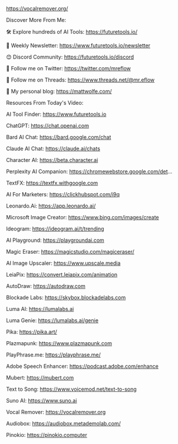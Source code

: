 https://vocalremover.org/



Discover More From Me:

🛠️ Explore hundreds of AI Tools: https://futuretools.io/

📰 Weekly Newsletter: https://www.futuretools.io/newsletter

😊 Discord Community: https://futuretools.io/discord

🐤 Follow me on Twitter: https://twitter.com/mreflow

🧵 Follow me on Threads: https://www.threads.net/@mr.eflow

🐺 My personal blog: https://mattwolfe.com/

Resources From Today's Video:

AI Tool Finder: https://www.futuretools.io

ChatGPT: https://chat.openai.com

Bard AI Chat: https://bard.google.com/chat

Claude AI Chat: https://claude.ai/chats

Character AI: https://beta.character.ai

Perplexity AI Companion: https://chromewebstore.google.com/det...

TextFX: https://textfx.withgoogle.com

AI For Marketers: https://clickhubspot.com/i9q

Leonardo.Ai: https://app.leonardo.ai/

Microsoft Image Creator: https://www.bing.com/images/create

Ideogram: https://ideogram.ai/t/trending

AI Playground: https://playgroundai.com

Magic Eraser: https://magicstudio.com/magiceraser/

AI Image Upscaler: https://www.upscale.media

LeiaPix: https://convert.leiapix.com/animation

AutoDraw: https://autodraw.com

Blockade Labs: https://skybox.blockadelabs.com

Luma AI: https://lumalabs.ai

Luma Genie: https://lumalabs.ai/genie

Pika: https://pika.art/

Plazmapunk: https://www.plazmapunk.com

PlayPhrase.me: https://playphrase.me/

Adobe Speech Enhancer: https://podcast.adobe.com/enhance

Mubert: https://mubert.com

Text to Song: https://www.voicemod.net/text-to-song

Suno AI: https://www.suno.ai

Vocal Remover: https://vocalremover.org

Audiobox: https://audiobox.metademolab.com/

Pinokio: https://pinokio.computer
